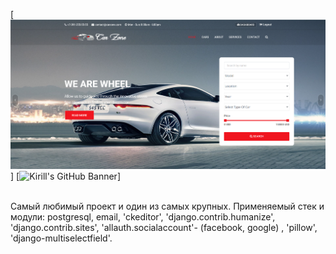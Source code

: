 [![Kirill's GitHub Banner](./2023-05-24_22-12-53.png)]
[![Kirill's GitHub Banner](./2023-05-24_22-12-52.png)]

<br>
Самый любимый проект и один из самых крупных. 
Применяемый стек и модули: postgresql, email, 'ckeditor', 'django.contrib.humanize', 'django.contrib.sites', 'allauth.socialaccount'- (facebook, google) , 'pillow', 'django-multiselectfield'.
